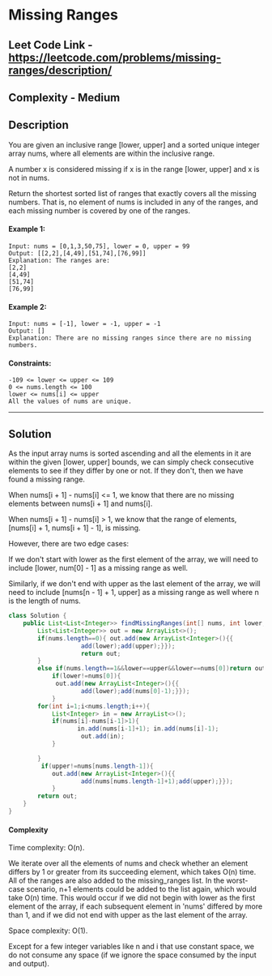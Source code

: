 # Missing Ranges

## Leet Code Link - https://leetcode.com/problems/missing-ranges/description/

## Complexity - Medium

## Description
You are given an inclusive range [lower, upper] and a sorted unique integer array nums, where all elements are within the inclusive range.

A number x is considered missing if x is in the range [lower, upper] and x is not in nums.

Return the shortest sorted list of ranges that exactly covers all the missing numbers. That is, no element of nums is included in any of the ranges, and each missing number is covered by one of the ranges.

 

 

#### Example 1:
```
Input: nums = [0,1,3,50,75], lower = 0, upper = 99
Output: [[2,2],[4,49],[51,74],[76,99]]
Explanation: The ranges are:
[2,2]
[4,49]
[51,74]
[76,99]
```
#### Example 2:
```
Input: nums = [-1], lower = -1, upper = -1
Output: []
Explanation: There are no missing ranges since there are no missing numbers.
 ```

#### Constraints:
```
-109 <= lower <= upper <= 109
0 <= nums.length <= 100
lower <= nums[i] <= upper
All the values of nums are unique.
```

---
## Solution
As the input array nums is sorted ascending and all the elements in it are within the given [lower, upper] bounds, we can simply check consecutive elements to see if they differ by one or not. If they don't, then we have found a missing range.

When nums[i + 1] - nums[i] <= 1, we know that there are no missing elements between nums[i + 1] and nums[i].

When nums[i + 1] - nums[i] > 1, we know that the range of elements, [nums[i] + 1, nums[i + 1] - 1], is missing.

However, there are two edge cases:

If we don't start with lower as the first element of the array, we will need to include [lower, num[0] - 1] as a missing range as well.

Similarly, if we don't end with upper as the last element of the array, we will need to include [nums[n - 1] + 1, upper] as a missing range as well where n is the length of nums.

```java
class Solution {
    public List<List<Integer>> findMissingRanges(int[] nums, int lower, int upper) {
        List<List<Integer>> out = new ArrayList<>();
        if(nums.length==0){ out.add(new ArrayList<Integer>(){{
                    add(lower);add(upper);}});
                    return out;
        }
        else if(nums.length==1&&lower==upper&&lower==nums[0])return out;
            if(lower!=nums[0]){
             out.add(new ArrayList<Integer>(){{
                    add(lower);add(nums[0]-1);}});
            }
        for(int i=1;i<nums.length;i++){
            List<Integer> in = new ArrayList<>();
            if(nums[i]-nums[i-1]>1){
                   in.add(nums[i-1]+1); in.add(nums[i]-1);
                    out.add(in);
            }

        }
         if(upper!=nums[nums.length-1]){
            out.add(new ArrayList<Integer>(){{
                    add(nums[nums.length-1]+1);add(upper);}});
            }
        return out;
    }
}
```
#### Complexity 
Time complexity: O(n).

We iterate over all the elements of nums and check whether an element differs by 1 or greater from its succeeding element, which takes O(n) time.
All of the ranges are also added to the missing_ranges list. In the worst-case scenario, n+1 elements could be added to the list again, which would take O(n) time. This would occur if we did not begin with lower as the first element of the array, if each subsequent element in 'nums' differed by more than 1, and if we did not end with upper as the last element of the array.

Space complexity: O(1).

Except for a few integer variables like n and i that use constant space, we do not consume any space (if we ignore the space consumed by the input and output).
